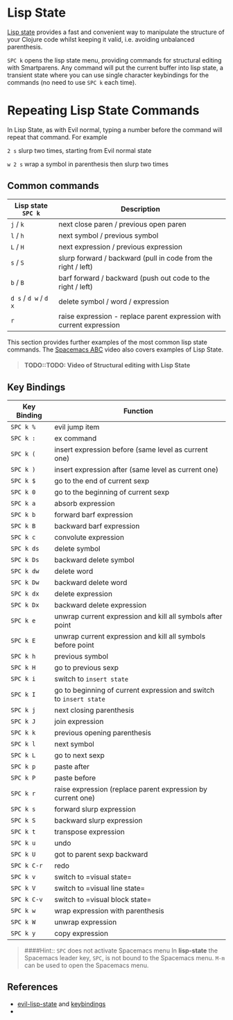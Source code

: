 # Lisp State

[Lisp state](https://develop.spacemacs.org/layers/+spacemacs/spacemacs-evil/README.html) provides a fast and convenient way to manipulate the structure of your Clojure code whilst keeping it valid, i.e. avoiding unbalanced parenthesis.

`SPC k` opens the lisp state menu, providing commands for structural editing with Smartparens.  Any command will put the current buffer into lisp state, a transient state where you can use single character keybindings for the commands (no need to use `SPC k` each time).

# Repeating Lisp State Commands

In Lisp State, as with Evil normal, typing a number before the command will repeat that command.  For example

`2 s` slurp two times, starting from Evil normal state

`w 2 s` wrap a symbol in parenthesis then slurp two times


## Common commands

| Lisp state `SPC k`    | Description                                                          |
|-----------------------|----------------------------------------------------------------------|
| `j` /  `k`            | next close paren / previous open paren                               |
| `l` /  `h`            | next symbol / previous symbol                                        |
| `L` /  `H`            | next expression / previous expression                                |
| `s` /  `S`            | slurp forward / backward (pull in code from the right / left)        |
| `b` / `B`             | barf forward / backward (push out code to the right / left)          |
| `d s` / `d w` / `d x` | delete symbol / word / expression                                    |
| `r`                   | raise expression - replace parent expression with current expression |

This section provides further examples of the most common lisp state commands.  The [Spacemacs ABC](https://youtu.be/fYsqaAL8HSU?t=710) video also covers examples of Lisp State.


> #### TODO::TODO: Video of Structural editing with Lisp State

## Key Bindings

| Key Binding | Function                                                           |
|-------------|--------------------------------------------------------------------|
| `SPC k %`   | evil jump item                                                     |
| `SPC k :`   | ex command                                                         |
| `SPC k (`   | insert expression before (same level as current one)               |
| `SPC k )`   | insert expression after (same level as current one)                |
| `SPC k $`   | go to the end of current sexp                                      |
| `SPC k 0`   | go to the beginning of current sexp                                |
| `SPC k a`   | absorb expression                                                  |
| `SPC k b`   | forward barf expression                                            |
| `SPC k B`   | backward barf expression                                           |
| `SPC k c`   | convolute expression                                               |
| `SPC k ds`  | delete symbol                                                      |
| `SPC k Ds`  | backward delete symbol                                             |
| `SPC k dw`  | delete word                                                        |
| `SPC k Dw`  | backward delete word                                               |
| `SPC k dx`  | delete expression                                                  |
| `SPC k Dx`  | backward delete expression                                         |
| `SPC k e`   | unwrap current expression and kill all symbols after point         |
| `SPC k E`   | unwrap current expression and kill all symbols before point        |
| `SPC k h`   | previous symbol                                                    |
| `SPC k H`   | go to previous sexp                                                |
| `SPC k i`   | switch to `insert state`                                           |
| `SPC k I`   | go to beginning of current expression and switch to `insert state` |
| `SPC k j`   | next closing parenthesis                                           |
| `SPC k J`   | join expression                                                    |
| `SPC k k`   | previous opening parenthesis                                       |
| `SPC k l`   | next symbol                                                        |
| `SPC k L`   | go to next sexp                                                    |
| `SPC k p`   | paste after                                                        |
| `SPC k P`   | paste before                                                       |
| `SPC k r`   | raise expression (replace parent expression by current one)        |
| `SPC k s`   | forward slurp expression                                           |
| `SPC k S`   | backward slurp expression                                          |
| `SPC k t`   | transpose expression                                               |
| `SPC k u`   | undo                                                               |
| `SPC k U`   | got to parent sexp backward                                        |
| `SPC k C-r` | redo                                                               |
| `SPC k v`   | switch to =visual state=                                           |
| `SPC k V`   | switch to =visual line state=                                      |
| `SPC k C-v` | switch to =visual block state=                                     |
| `SPC k w`   | wrap expression with parenthesis                                   |
| `SPC k W`   | unwrap expression                                                  |
| `SPC k y`   | copy expression                                                    |

> ####Hint:: `SPC` does not activate Spacemacs menu
> In **lisp-state** the Spacemacs leader key, `SPC`, is not bound to the Spacemacs menu.  `M-m` can be used to open the Spacemacs menu.


## References
* [evil-lisp-state](https://github.com/syl20bnr/evil-lisp-state) and [keybindings](https://github.com/syl20bnr/evil-lisp-state#key-bindings)
* [smartparens-link]: https://github.com/Fuco1/smartparens/wiki
